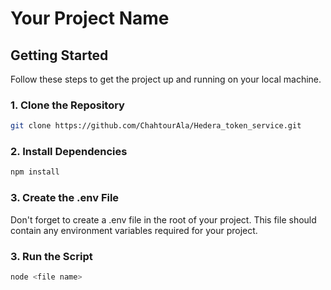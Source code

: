 # Your Project Name

## Getting Started

Follow these steps to get the project up and running on your local machine.

### 1. Clone the Repository

```bash
git clone https://github.com/ChahtourAla/Hedera_token_service.git
```
### 2. Install Dependencies

```bash
npm install
```
### 3. Create the .env File
Don't forget to create a .env file in the root of your project. This file should contain any environment variables required for your project.
### 3. Run the Script
```bash
node <file name>
```

